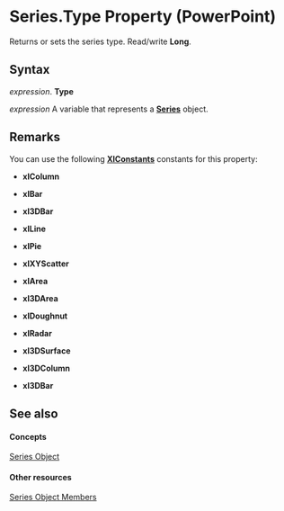 
# Series.Type Property (PowerPoint)

Returns or sets the series type. Read/write  **Long**.


## Syntax

 _expression_. **Type**

 _expression_ A variable that represents a **[Series](5c8c2d92-d8ca-4d21-e213-c374292275d4.md)** object.


## Remarks

You can use the following  **[XlConstants](fe30391f-83ee-3259-620f-d1224ab92d5f.md)** constants for this property:


-  **xlColumn**
    
-  **xlBar**
    
-  **xl3DBar**
    
-  **xlLine**
    
-  **xlPie**
    
-  **xlXYScatter**
    
-  **xlArea**
    
-  **xl3DArea**
    
-  **xlDoughnut**
    
-  **xlRadar**
    
-  **xl3DSurface**
    
-  **xl3DColumn**
    
-  **xl3DBar**
    



## See also


#### Concepts


[Series Object](5c8c2d92-d8ca-4d21-e213-c374292275d4.md)
#### Other resources


[Series Object Members](f7e7168d-3c6f-20db-1e75-56a101c69a70.md)
